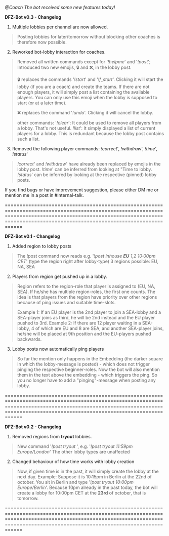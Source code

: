 *@Coach The bot received some new features today!*

**DFZ-Bot v0.3 - Changelog**

1. Multiple lobbies per channel are now allowed.
> Posting lobbies for later/tomorrow without blocking other coaches is therefore now possible.

2. Reworked bot-lobby interaction for coaches. 
> Removed all written commands except for  '*!helpme*' and '*!post*'; Introduced two new emojis, 🔒 and ❌, in the lobby post.
> 
> 🔒 replaces the commands '*!start*' and '*!f_start*'. Clicking it will start the lobby (if you are a coach) and create the teams. 
> If there are not enough players, it will simply post a list containing the available players. 
> You can only use this emoji when the lobby is supposed to start (or at a later time).
> 
> ❌ replaces the command '*!undo*'. Clicking it will cancel the lobby.
> 
> other commands:
> '*!clear*': It could be used to remove all players from a lobby. That's not useful.
> *!list*': It simply displayed a list of current players for a lobby. This is redundant because the lobby post contains such a list.

3. Removed the following player commands: *!correct*', *!withdraw*', *!time*', *!status*'
> *!correct*' and *!withdraw*' have already been replaced by emojis in the lobby post.
> *!time*' can be inferred from looking at "Time to lobby.
> *!status*' can be inferred by looking at the respective (pinned) lobby posts.


If you find bugs or have improvement suggestion, please either DM me or mention me in a post in #internal-talk.

==============================================================================================================================================================================================================================

**DFZ-Bot v0.1 - Changelog**

1. Added region to lobby posts
> The !post command now reads e.g. '*!post inhouse* ***EU*** *1,2 10:00pm CET*' (type the region right after lobby-type)
> 3 regions possible: EU, NA, SEA
    
2. Players from region get pushed up in a lobby.
> Region refers to the region-role that player is assigned to (EU, NA, SEA). If he/she has multiple region-roles, the first one counts.
> The idea is that players from the region have priority over other regions because of ping issues and suitable time-slots.
> 
> Example 1: If an EU player is the 2nd player to join a SEA-lobby and a SEA-player joins as third, he will be 2nd instead and the EU player pushed to 3rd.
> Example 2: If there are 12 player waiting in a SEA-lobby, 4 of which are EU and 8 are SEA, and another SEA-player joins, he/she will be placed at 9th position and the EU-players pushed backwards.
    
3. Lobby posts now automatically ping players
> So far the mention only happens in the Embedding (the darker square in which the lobby-message is posted) - which does not trigger pinging the respective beginner-roles.
> Now the bot will also mention them in the text above the embedding - which triggers the ping. So you no longer have to add a "pinging"-message when posting any lobby.

==============================================================================================================================================================================================================================

**DFZ-Bot v0.2 - Changelog**

1. Removed regions from **tryout** lobbies. 
> New command '*!post tryout <time>*', e.g. '*!post tryout 11:59pm Europe/London*'
> The other lobby types are unaffected

2. Changed behaviour of how time works with lobby creation
> Now, if given time is in the past, it will simply create the lobby at the next day. 
> Example: Suppose it is 10:15pm in Berlin at the 22nd of october. You sit in Berlin and type '*!post tryout 10:00pm Europe/Berlin*'.
> Because 10pm already in the past today, the bot will create a lobby for 10:00pm CET at the **23rd** of october, that is tomorrow.

==============================================================================================================================================================================================================================
